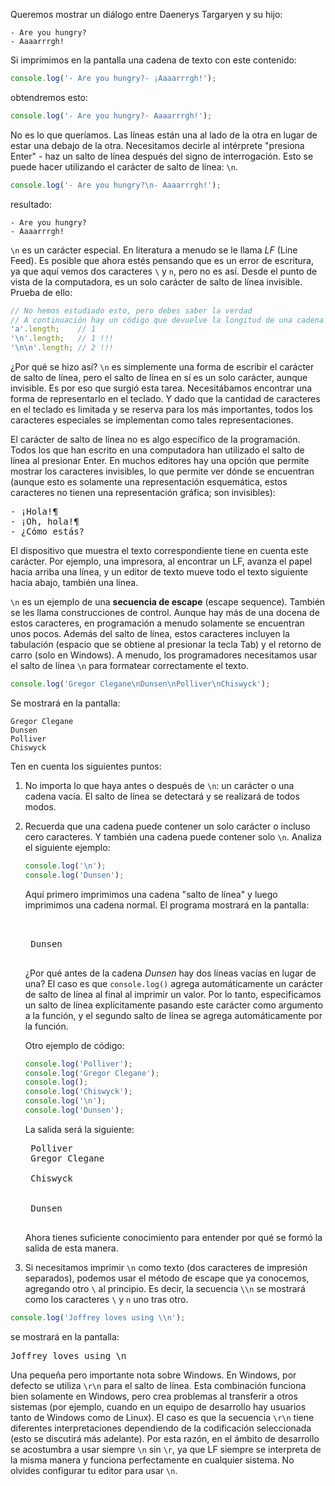 
Queremos mostrar un diálogo entre Daenerys Targaryen y su hijo:

```
- Are you hungry?
- Aaaarrrgh!
```

Si imprimimos en la pantalla una cadena de texto con este contenido:

```javascript
console.log('- Are you hungry?- ¡Aaaarrrgh!');
```

obtendremos esto:

```javascript
console.log('- Are you hungry?- Aaaarrrgh!');
```

No es lo que queríamos. Las líneas están una al lado de la otra en lugar de estar una debajo de la otra. Necesitamos decirle al intérprete "presiona Enter" - haz un salto de línea después del signo de interrogación. Esto se puede hacer utilizando el carácter de salto de línea: `\n`.

```javascript
console.log('- Are you hungry?\n- Aaaarrrgh!');
```

resultado:

```
- Are you hungry?
- Aaaarrrgh!
```

`\n` es un carácter especial. En literatura a menudo se le llama *LF* (Line Feed). Es posible que ahora estés pensando que es un error de escritura, ya que aquí vemos dos caracteres `\` y `n`, pero no es así. Desde el punto de vista de la computadora, es un solo carácter de salto de línea invisible. Prueba de ello:

```javascript
// No hemos estudiado esto, pero debes saber la verdad
// A continuación hay un código que devuelve la longitud de una cadena
'a'.length;    // 1
'\n'.length;   // 1 !!!
'\n\n'.length; // 2 !!!
```

¿Por qué se hizo así? `\n` es simplemente una forma de escribir el carácter de salto de línea, pero el salto de línea en sí es un solo carácter, aunque invisible. Es por eso que surgió esta tarea. Necesitábamos encontrar una forma de representarlo en el teclado. Y dado que la cantidad de caracteres en el teclado es limitada y se reserva para los más importantes, todos los caracteres especiales se implementan como tales representaciones.

El carácter de salto de línea no es algo específico de la programación. Todos los que han escrito en una computadora han utilizado el salto de línea al presionar Enter. En muchos editores hay una opción que permite mostrar los caracteres invisibles, lo que permite ver dónde se encuentran (aunque esto es solamente una representación esquemática, estos caracteres no tienen una representación gráfica; son invisibles):

<pre class='hexlet-basics-output'>
- ¡Hola!¶
- ¡Oh, hola!¶
- ¿Cómo estás?
</pre>

El dispositivo que muestra el texto correspondiente tiene en cuenta este carácter. Por ejemplo, una impresora, al encontrar un LF, avanza el papel hacia arriba una línea, y un editor de texto mueve todo el texto siguiente hacia abajo, también una línea.

`\n` es un ejemplo de una **secuencia de escape** (escape sequence). También se les llama construcciones de control. Aunque hay más de una docena de estos caracteres, en programación a menudo solamente se encuentran unos pocos. Además del salto de línea, estos caracteres incluyen la tabulación (espacio que se obtiene al presionar la tecla Tab) y el retorno de carro (solo en Windows). A menudo, los programadores necesitamos usar el salto de línea `\n` para formatear correctamente el texto.

```javascript
console.log('Gregor Clegane\nDunsen\nPolliver\nChiswyck');
```

Se mostrará en la pantalla:

```
Gregor Clegane
Dunsen
Polliver
Chiswyck
```

Ten en cuenta los siguientes puntos:

1. No importa lo que haya antes o después de `\n`: un carácter o una cadena vacía. El salto de línea se detectará y se realizará de todos modos.

2. Recuerda que una cadena puede contener un solo carácter o incluso cero caracteres. Y también una cadena puede contener solo `\n`. Analiza el siguiente ejemplo:

    ```javascript
    console.log('\n');
    console.log('Dunsen');
    ```

    Aquí primero imprimimos una cadena "salto de línea" y luego imprimimos una cadena normal. El programa mostrará en la pantalla:

    <pre class='hexlet-basics-output'>
    <br>
    Dunsen
    </pre>

    ¿Por qué antes de la cadena *Dunsen* hay dos líneas vacías en lugar de una? El caso es que `console.log()` agrega automáticamente un carácter de salto de línea al final al imprimir un valor. Por lo tanto, especificamos un salto de línea explícitamente pasando este carácter como argumento a la función, y el segundo salto de línea se agrega automáticamente por la función.

    Otro ejemplo de código:

    ```javascript
    console.log('Polliver');
    console.log('Gregor Clegane');
    console.log();
    console.log('Chiswyck');
    console.log('\n');
    console.log('Dunsen');
    ```

    La salida será la siguiente:

    <pre class='hexlet-basics-output'>
    Polliver
    Gregor Clegane<br>
    Chiswyck<br>
    
    Dunsen
    </pre>

    Ahora tienes suficiente conocimiento para entender por qué se formó la salida de esta manera.

3. Si necesitamos imprimir `\n` como texto (dos caracteres de impresión separados), podemos usar el método de escape que ya conocemos, agregando otro `\` al principio. Es decir, la secuencia `\\n` se mostrará como los caracteres `\` y `n` uno tras otro.

```javascript
console.log('Joffrey loves using \\n');
```

se mostrará en la pantalla:

<pre class='hexlet-basics-output'>
Joffrey loves using \n
</pre>

Una pequeña pero importante nota sobre Windows. En Windows, por defecto se utiliza `\r\n` para el salto de línea. Esta combinación funciona bien solamente en Windows, pero crea problemas al transferir a otros sistemas (por ejemplo, cuando en un equipo de desarrollo hay usuarios tanto de Windows como de Linux). El caso es que la secuencia `\r\n` tiene diferentes interpretaciones dependiendo de la codificación seleccionada (esto se discutirá más adelante). Por esta razón, en el ámbito de desarrollo se acostumbra a usar siempre `\n` sin `\r`, ya que LF siempre se interpreta de la misma manera y funciona perfectamente en cualquier sistema. No olvides configurar tu editor para usar `\n`.
